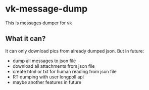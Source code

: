# vk-message-dump
This is messages dumper for vk

## What it can?
It can only download pics from already dumped json. But in future:
- dump all messages to json file
- download all attachments from json file
- create html or txt for human reading from json file
- RT dumping with user longpoll api
- maybe another features in future
